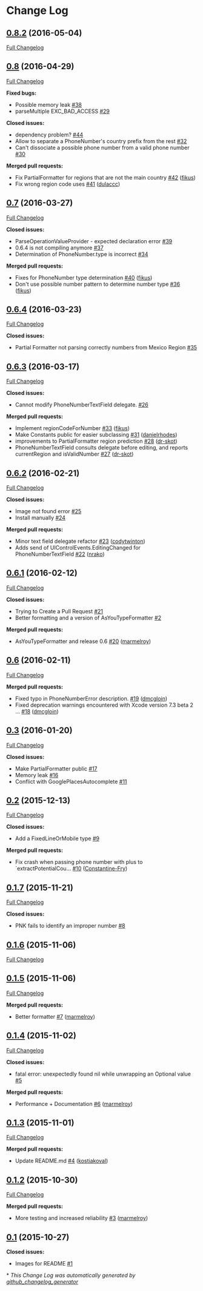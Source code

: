 # Change Log

## [0.8.2](https://github.com/marmelroy/PhoneNumberKit/tree/0.8.2) (2016-05-04)
[Full Changelog](https://github.com/marmelroy/PhoneNumberKit/compare/0.8...0.8.2)

## [0.8](https://github.com/marmelroy/PhoneNumberKit/tree/0.8) (2016-04-29)
[Full Changelog](https://github.com/marmelroy/PhoneNumberKit/compare/0.7...0.8)

**Fixed bugs:**

- Possible memory leak [\#38](https://github.com/marmelroy/PhoneNumberKit/issues/38)
- parseMultiple EXC\_BAD\_ACCESS [\#29](https://github.com/marmelroy/PhoneNumberKit/issues/29)

**Closed issues:**

- dependency problem? [\#44](https://github.com/marmelroy/PhoneNumberKit/issues/44)
- Allow to separate a PhoneNumber's country prefix from the rest [\#32](https://github.com/marmelroy/PhoneNumberKit/issues/32)
- Can't dissociate a possible phone number from a valid phone number [\#30](https://github.com/marmelroy/PhoneNumberKit/issues/30)

**Merged pull requests:**

- Fix PartialFormatter for regions that are not the main country [\#42](https://github.com/marmelroy/PhoneNumberKit/pull/42) ([fikus](https://github.com/fikus))
- Fix wrong region code uses [\#41](https://github.com/marmelroy/PhoneNumberKit/pull/41) ([dulaccc](https://github.com/dulaccc))

## [0.7](https://github.com/marmelroy/PhoneNumberKit/tree/0.7) (2016-03-27)
[Full Changelog](https://github.com/marmelroy/PhoneNumberKit/compare/0.6.4...0.7)

**Closed issues:**

- ParseOperationValueProvider - expected declaration error [\#39](https://github.com/marmelroy/PhoneNumberKit/issues/39)
- 0.6.4 is not compiling anymore [\#37](https://github.com/marmelroy/PhoneNumberKit/issues/37)
- Determination of PhoneNumber.type is incorrect [\#34](https://github.com/marmelroy/PhoneNumberKit/issues/34)

**Merged pull requests:**

- Fixes for PhoneNumber type determination [\#40](https://github.com/marmelroy/PhoneNumberKit/pull/40) ([fikus](https://github.com/fikus))
- Don't use possible number pattern to determine number type [\#36](https://github.com/marmelroy/PhoneNumberKit/pull/36) ([fikus](https://github.com/fikus))

## [0.6.4](https://github.com/marmelroy/PhoneNumberKit/tree/0.6.4) (2016-03-23)
[Full Changelog](https://github.com/marmelroy/PhoneNumberKit/compare/0.6.3...0.6.4)

**Closed issues:**

- Partial Formatter not parsing correctly numbers from Mexico Region [\#35](https://github.com/marmelroy/PhoneNumberKit/issues/35)

## [0.6.3](https://github.com/marmelroy/PhoneNumberKit/tree/0.6.3) (2016-03-17)
[Full Changelog](https://github.com/marmelroy/PhoneNumberKit/compare/0.6.2...0.6.3)

**Closed issues:**

- Cannot modify PhoneNumberTextField delegate. [\#26](https://github.com/marmelroy/PhoneNumberKit/issues/26)

**Merged pull requests:**

- Implement regionCodeForNumber [\#33](https://github.com/marmelroy/PhoneNumberKit/pull/33) ([fikus](https://github.com/fikus))
- Make Constants public for easier subclassing [\#31](https://github.com/marmelroy/PhoneNumberKit/pull/31) ([danielrhodes](https://github.com/danielrhodes))
- improvements to PartialFormatter region prediction [\#28](https://github.com/marmelroy/PhoneNumberKit/pull/28) ([dr-skot](https://github.com/dr-skot))
- PhoneNumberTextField consults delegate before editing, and reports currentRegion and isValidNumber [\#27](https://github.com/marmelroy/PhoneNumberKit/pull/27) ([dr-skot](https://github.com/dr-skot))

## [0.6.2](https://github.com/marmelroy/PhoneNumberKit/tree/0.6.2) (2016-02-21)
[Full Changelog](https://github.com/marmelroy/PhoneNumberKit/compare/0.6.1...0.6.2)

**Closed issues:**

- Image not found error [\#25](https://github.com/marmelroy/PhoneNumberKit/issues/25)
- Install manually [\#24](https://github.com/marmelroy/PhoneNumberKit/issues/24)

**Merged pull requests:**

- Minor text field delegate refactor [\#23](https://github.com/marmelroy/PhoneNumberKit/pull/23) ([codytwinton](https://github.com/codytwinton))
- Adds send of UIControlEvents.EditingChanged for PhoneNumberTextField [\#22](https://github.com/marmelroy/PhoneNumberKit/pull/22) ([nrako](https://github.com/nrako))

## [0.6.1](https://github.com/marmelroy/PhoneNumberKit/tree/0.6.1) (2016-02-12)
[Full Changelog](https://github.com/marmelroy/PhoneNumberKit/compare/0.6...0.6.1)

**Closed issues:**

- Trying to Create a Pull Request [\#21](https://github.com/marmelroy/PhoneNumberKit/issues/21)
- Better formatting and a version of AsYouTypeFormatter [\#2](https://github.com/marmelroy/PhoneNumberKit/issues/2)

**Merged pull requests:**

- AsYouTypeFormatter and release 0.6 [\#20](https://github.com/marmelroy/PhoneNumberKit/pull/20) ([marmelroy](https://github.com/marmelroy))

## [0.6](https://github.com/marmelroy/PhoneNumberKit/tree/0.6) (2016-02-11)
[Full Changelog](https://github.com/marmelroy/PhoneNumberKit/compare/0.3...0.6)

**Merged pull requests:**

- Fixed typo in PhoneNumberError description. [\#19](https://github.com/marmelroy/PhoneNumberKit/pull/19) ([dmcgloin](https://github.com/dmcgloin))
- Fixed deprecation warnings encountered with Xcode version 7.3 beta 2 … [\#18](https://github.com/marmelroy/PhoneNumberKit/pull/18) ([dmcgloin](https://github.com/dmcgloin))

## [0.3](https://github.com/marmelroy/PhoneNumberKit/tree/0.3) (2016-01-20)
[Full Changelog](https://github.com/marmelroy/PhoneNumberKit/compare/0.2...0.3)

**Closed issues:**

- Make PartialFormatter public [\#17](https://github.com/marmelroy/PhoneNumberKit/issues/17)
- Memory leak [\#16](https://github.com/marmelroy/PhoneNumberKit/issues/16)
- Conflict with GooglePlacesAutocomplete [\#11](https://github.com/marmelroy/PhoneNumberKit/issues/11)

## [0.2](https://github.com/marmelroy/PhoneNumberKit/tree/0.2) (2015-12-13)
[Full Changelog](https://github.com/marmelroy/PhoneNumberKit/compare/0.1.7...0.2)

**Closed issues:**

- Add a FixedLineOrMobile type [\#9](https://github.com/marmelroy/PhoneNumberKit/issues/9)

**Merged pull requests:**

- Fix crash when passing phone number with plus to `extractPotentialCou… [\#10](https://github.com/marmelroy/PhoneNumberKit/pull/10) ([Constantine-Fry](https://github.com/Constantine-Fry))

## [0.1.7](https://github.com/marmelroy/PhoneNumberKit/tree/0.1.7) (2015-11-21)
[Full Changelog](https://github.com/marmelroy/PhoneNumberKit/compare/0.1.6...0.1.7)

**Closed issues:**

- PNK fails to identify an improper number  [\#8](https://github.com/marmelroy/PhoneNumberKit/issues/8)

## [0.1.6](https://github.com/marmelroy/PhoneNumberKit/tree/0.1.6) (2015-11-06)
[Full Changelog](https://github.com/marmelroy/PhoneNumberKit/compare/0.1.5...0.1.6)

## [0.1.5](https://github.com/marmelroy/PhoneNumberKit/tree/0.1.5) (2015-11-06)
[Full Changelog](https://github.com/marmelroy/PhoneNumberKit/compare/0.1.4...0.1.5)

**Merged pull requests:**

- Better formatter [\#7](https://github.com/marmelroy/PhoneNumberKit/pull/7) ([marmelroy](https://github.com/marmelroy))

## [0.1.4](https://github.com/marmelroy/PhoneNumberKit/tree/0.1.4) (2015-11-02)
[Full Changelog](https://github.com/marmelroy/PhoneNumberKit/compare/0.1.3...0.1.4)

**Closed issues:**

- fatal error: unexpectedly found nil while unwrapping an Optional value [\#5](https://github.com/marmelroy/PhoneNumberKit/issues/5)

**Merged pull requests:**

- Performance + Documentation [\#6](https://github.com/marmelroy/PhoneNumberKit/pull/6) ([marmelroy](https://github.com/marmelroy))

## [0.1.3](https://github.com/marmelroy/PhoneNumberKit/tree/0.1.3) (2015-11-01)
[Full Changelog](https://github.com/marmelroy/PhoneNumberKit/compare/0.1.2...0.1.3)

**Merged pull requests:**

- Update README.md [\#4](https://github.com/marmelroy/PhoneNumberKit/pull/4) ([kostiakoval](https://github.com/kostiakoval))

## [0.1.2](https://github.com/marmelroy/PhoneNumberKit/tree/0.1.2) (2015-10-30)
[Full Changelog](https://github.com/marmelroy/PhoneNumberKit/compare/0.1...0.1.2)

**Merged pull requests:**

- More testing and increased reliability [\#3](https://github.com/marmelroy/PhoneNumberKit/pull/3) ([marmelroy](https://github.com/marmelroy))

## [0.1](https://github.com/marmelroy/PhoneNumberKit/tree/0.1) (2015-10-27)
**Closed issues:**

- Images for README [\#1](https://github.com/marmelroy/PhoneNumberKit/issues/1)



\* *This Change Log was automatically generated by [github_changelog_generator](https://github.com/skywinder/Github-Changelog-Generator)*
